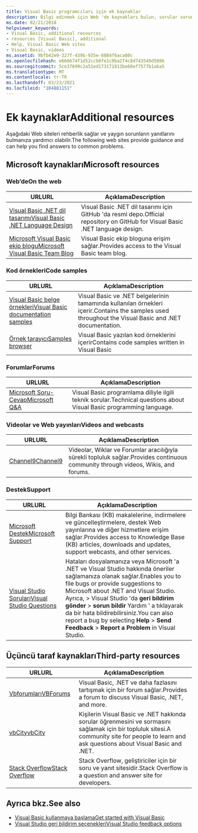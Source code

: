 ```yaml
---
title: Visual Basic programcıları için ek kaynaklar
description: Bilgi edinmek için Web 'de kaynakları bulun, sorular sorun ve Visual Basic hakkında daha fazla bilgi bulabilirsiniz.
ms.date: 02/21/2018
helpviewer_keywords:
- Visual Basic, additional resources
- resources [Visual Basic], additional
- Help, Visual Basic Web sites
- Visual Basic, videos
ms.assetid: 9bfb42e9-327f-439b-935e-8884f6aca80c
ms.openlocfilehash: e666674f1d52ccb0fe1c9ba2f4c8d743549d5086
ms.sourcegitcommit: 5ce37699c2a51ed173171813be68ef7577b1aba5
ms.translationtype: MT
ms.contentlocale: tr-TR
ms.lasthandoff: 03/23/2021
ms.locfileid: "104881151"
---
```

# <a name="additional-resources"></a><span data-ttu-id="a8f71-103">Ek kaynaklar</span><span class="sxs-lookup"><span data-stu-id="a8f71-103">Additional resources</span></span>

<span data-ttu-id="a8f71-104">Aşağıdaki Web siteleri rehberlik sağlar ve yaygın sorunların yanıtlarını bulmanıza yardımcı olabilir.</span><span class="sxs-lookup"><span data-stu-id="a8f71-104">The following web sites provide guidance and can help you find answers to common problems.</span></span>

## <a name="microsoft-resources"></a><span data-ttu-id="a8f71-105">Microsoft kaynakları</span><span class="sxs-lookup"><span data-stu-id="a8f71-105">Microsoft resources</span></span>

### <a name="on-the-web"></a><span data-ttu-id="a8f71-106">Web’de</span><span class="sxs-lookup"><span data-stu-id="a8f71-106">On the web</span></span>

|<span data-ttu-id="a8f71-107">URL</span><span class="sxs-lookup"><span data-stu-id="a8f71-107">URL</span></span>|<span data-ttu-id="a8f71-108">Açıklama</span><span class="sxs-lookup"><span data-stu-id="a8f71-108">Description</span></span>|
|----------|----------------|
|[<span data-ttu-id="a8f71-109">Visual Basic .NET dil tasarımı</span><span class="sxs-lookup"><span data-stu-id="a8f71-109">Visual Basic .NET Language Design</span></span>](https://github.com/dotnet/vblang)|<span data-ttu-id="a8f71-110">Visual Basic .NET dil tasarımı için GitHub 'da resmi depo.</span><span class="sxs-lookup"><span data-stu-id="a8f71-110">Official repository on GitHub for Visual Basic .NET language design.</span></span>|
|[<span data-ttu-id="a8f71-111">Microsoft Visual Basic ekip blogu</span><span class="sxs-lookup"><span data-stu-id="a8f71-111">Microsoft Visual Basic Team Blog</span></span>](https://devblogs.microsoft.com/vbteam/)|<span data-ttu-id="a8f71-112">Visual Basic ekip bloguna erişim sağlar.</span><span class="sxs-lookup"><span data-stu-id="a8f71-112">Provides access to the Visual Basic team blog.</span></span>|

### <a name="code-samples"></a><span data-ttu-id="a8f71-113">Kod örnekleri</span><span class="sxs-lookup"><span data-stu-id="a8f71-113">Code samples</span></span>

|<span data-ttu-id="a8f71-114">URL</span><span class="sxs-lookup"><span data-stu-id="a8f71-114">URL</span></span>|<span data-ttu-id="a8f71-115">Açıklama</span><span class="sxs-lookup"><span data-stu-id="a8f71-115">Description</span></span>|
|----------|----------------|
|[<span data-ttu-id="a8f71-116">Visual Basic belge örnekleri</span><span class="sxs-lookup"><span data-stu-id="a8f71-116">Visual Basic documentation samples</span></span>](https://github.com/dotnet/docs/tree/main/samples/snippets/visualbasic)|<span data-ttu-id="a8f71-117">Visual Basic ve .NET belgelerinin tamamında kullanılan örnekleri içerir.</span><span class="sxs-lookup"><span data-stu-id="a8f71-117">Contains the samples used throughout the Visual Basic and .NET documentation.</span></span>|
|[<span data-ttu-id="a8f71-118">Örnek tarayıcı</span><span class="sxs-lookup"><span data-stu-id="a8f71-118">Samples browser</span></span>](/samples/browse/?languages=vb)|<span data-ttu-id="a8f71-119">Visual Basic yazılan kod örneklerini içerir</span><span class="sxs-lookup"><span data-stu-id="a8f71-119">Contains code samples written in Visual Basic</span></span>|

### <a name="forums"></a><span data-ttu-id="a8f71-120">Forumlar</span><span class="sxs-lookup"><span data-stu-id="a8f71-120">Forums</span></span>

|<span data-ttu-id="a8f71-121">URL</span><span class="sxs-lookup"><span data-stu-id="a8f71-121">URL</span></span>|<span data-ttu-id="a8f71-122">Açıklama</span><span class="sxs-lookup"><span data-stu-id="a8f71-122">Description</span></span>|
|----------|----------------|
|[<span data-ttu-id="a8f71-123">Microsoft Soru-Cevap</span><span class="sxs-lookup"><span data-stu-id="a8f71-123">Microsoft Q&A</span></span>](/answers/topics/dotnet-visual-basic.html)|<span data-ttu-id="a8f71-124">Visual Basic programlama diliyle ilgili teknik sorular.</span><span class="sxs-lookup"><span data-stu-id="a8f71-124">Technical questions about Visual Basic programming language.</span></span>|

### <a name="videos-and-webcasts"></a><span data-ttu-id="a8f71-125">Videolar ve Web yayınları</span><span class="sxs-lookup"><span data-stu-id="a8f71-125">Videos and webcasts</span></span>

|<span data-ttu-id="a8f71-126">URL</span><span class="sxs-lookup"><span data-stu-id="a8f71-126">URL</span></span>|<span data-ttu-id="a8f71-127">Açıklama</span><span class="sxs-lookup"><span data-stu-id="a8f71-127">Description</span></span>|
|----------|----------------|
|[<span data-ttu-id="a8f71-128">Channel9</span><span class="sxs-lookup"><span data-stu-id="a8f71-128">Channel9</span></span>](https://channel9.msdn.com/)|<span data-ttu-id="a8f71-129">Videolar, Wiklar ve Forumlar aracılığıyla sürekli topluluk sağlar.</span><span class="sxs-lookup"><span data-stu-id="a8f71-129">Provides continuous community through videos, Wikis, and forums.</span></span>|

### <a name="support"></a><span data-ttu-id="a8f71-130">Destek</span><span class="sxs-lookup"><span data-stu-id="a8f71-130">Support</span></span>

|<span data-ttu-id="a8f71-131">URL</span><span class="sxs-lookup"><span data-stu-id="a8f71-131">URL</span></span>|<span data-ttu-id="a8f71-132">Açıklama</span><span class="sxs-lookup"><span data-stu-id="a8f71-132">Description</span></span>|
|----------|----------------|
|[<span data-ttu-id="a8f71-133">Microsoft Destek</span><span class="sxs-lookup"><span data-stu-id="a8f71-133">Microsoft Support</span></span>](https://support.microsoft.com)|<span data-ttu-id="a8f71-134">Bilgi Bankası (KB) makalelerine, indirmelere ve güncelleştirmelere, destek Web yayınlarına ve diğer hizmetlere erişim sağlar.</span><span class="sxs-lookup"><span data-stu-id="a8f71-134">Provides access to Knowledge Base (KB) articles, downloads and updates, support webcasts, and other services.</span></span>|
|[<span data-ttu-id="a8f71-135">Visual Studio Soruları</span><span class="sxs-lookup"><span data-stu-id="a8f71-135">Visual Studio Questions</span></span>](https://aka.ms/feedback/report?space=61)|<span data-ttu-id="a8f71-136">Hataları dosyalamanıza veya Microsoft 'a .NET ve Visual Studio hakkında öneriler sağlamanıza olanak sağlar.</span><span class="sxs-lookup"><span data-stu-id="a8f71-136">Enables you to file bugs or provide suggestions to Microsoft about .NET and Visual Studio.</span></span> <span data-ttu-id="a8f71-137">Ayrıca,   >  Visual Studio 'da **geri bildirim gönder**  >  **sorun bildir** Yardım ' a tıklayarak da bir hata bildirebilirsiniz.</span><span class="sxs-lookup"><span data-stu-id="a8f71-137">You can also report a bug by selecting **Help** > **Send Feedback** > **Report a Problem** in Visual Studio.</span></span>|

## <a name="third-party-resources"></a><span data-ttu-id="a8f71-138">Üçüncü taraf kaynakları</span><span class="sxs-lookup"><span data-stu-id="a8f71-138">Third-party resources</span></span>

|<span data-ttu-id="a8f71-139">URL</span><span class="sxs-lookup"><span data-stu-id="a8f71-139">URL</span></span>|<span data-ttu-id="a8f71-140">Açıklama</span><span class="sxs-lookup"><span data-stu-id="a8f71-140">Description</span></span>|
|----------|----------------|
|[<span data-ttu-id="a8f71-141">Vbforumları</span><span class="sxs-lookup"><span data-stu-id="a8f71-141">VBForums</span></span>](http://www.vbforums.com/)|<span data-ttu-id="a8f71-142">Visual Basic, .NET ve daha fazlasını tartışmak için bir forum sağlar.</span><span class="sxs-lookup"><span data-stu-id="a8f71-142">Provides a forum to discuss Visual Basic, .NET, and more.</span></span>|
|[<span data-ttu-id="a8f71-143">vbCity</span><span class="sxs-lookup"><span data-stu-id="a8f71-143">vbCity</span></span>](http://vbcity.com/)|<span data-ttu-id="a8f71-144">Kişilerin Visual Basic ve .NET hakkında sorular öğrenmesini ve sormasını sağlamak için bir topluluk sitesi.</span><span class="sxs-lookup"><span data-stu-id="a8f71-144">A community site for people to learn and ask questions about Visual Basic and .NET.</span></span>|
|[<span data-ttu-id="a8f71-145">Stack Overflow</span><span class="sxs-lookup"><span data-stu-id="a8f71-145">Stack Overflow</span></span>](https://stackoverflow.com/questions/tagged/vb.net)|<span data-ttu-id="a8f71-146">Stack Overflow, geliştiriciler için bir soru ve yanıt sitesidir.</span><span class="sxs-lookup"><span data-stu-id="a8f71-146">Stack Overflow is a question and answer site for developers.</span></span>|

## <a name="see-also"></a><span data-ttu-id="a8f71-147">Ayrıca bkz.</span><span class="sxs-lookup"><span data-stu-id="a8f71-147">See also</span></span>

- [<span data-ttu-id="a8f71-148">Visual Basic kullanmaya başlama</span><span class="sxs-lookup"><span data-stu-id="a8f71-148">Get started with Visual Basic</span></span>](index.md)
- [<span data-ttu-id="a8f71-149">Visual Studio geri bildirim seçenekleri</span><span class="sxs-lookup"><span data-stu-id="a8f71-149">Visual Studio feedback options</span></span>](/visualstudio/ide/feedback-options)
